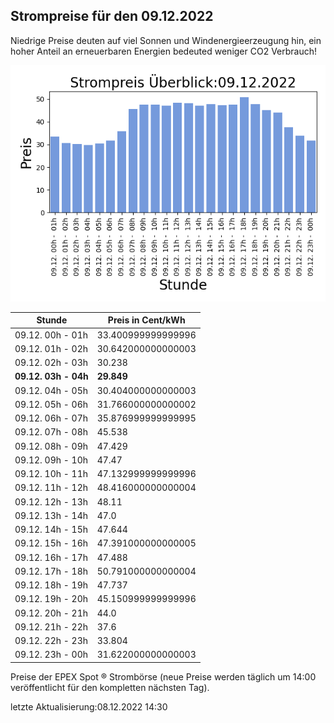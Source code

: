 
## Strompreise für den 09.12.2022

Niedrige Preise deuten auf viel Sonnen und Windenergieerzeugung hin, ein hoher Anteil an erneuerbaren Energien bedeuted weniger CO2 Verbrauch!

![Strompreis übersicht](imgs/strompreis_uebersicht.png)

| Stunde | Preis in Cent/kWh |
|---|---|
| 09.12. 00h -  01h | 33.400999999999996 | 
| 09.12. 01h -  02h | 30.642000000000003 | 
| 09.12. 02h -  03h | 30.238 | 
| **09.12. 03h -  04h** | **29.849** | 
| 09.12. 04h -  05h | 30.404000000000003 | 
| 09.12. 05h -  06h | 31.766000000000002 | 
| 09.12. 06h -  07h | 35.876999999999995 | 
| 09.12. 07h -  08h | 45.538 | 
| 09.12. 08h -  09h | 47.429 | 
| 09.12. 09h -  10h | 47.47 | 
| 09.12. 10h -  11h | 47.132999999999996 | 
| 09.12. 11h -  12h | 48.416000000000004 | 
| 09.12. 12h -  13h | 48.11 | 
| 09.12. 13h -  14h | 47.0 | 
| 09.12. 14h -  15h | 47.644 | 
| 09.12. 15h -  16h | 47.391000000000005 | 
| 09.12. 16h -  17h | 47.488 | 
| 09.12. 17h -  18h | 50.791000000000004 | 
| 09.12. 18h -  19h | 47.737 | 
| 09.12. 19h -  20h | 45.150999999999996 | 
| 09.12. 20h -  21h | 44.0 | 
| 09.12. 21h -  22h | 37.6 | 
| 09.12. 22h -  23h | 33.804 | 
| 09.12. 23h -  00h | 31.622000000000003 | 

Preise der EPEX Spot ® Strombörse (neue Preise werden täglich um 14:00 veröffentlicht für den kompletten nächsten Tag).

letzte Aktualisierung:08.12.2022 14:30
